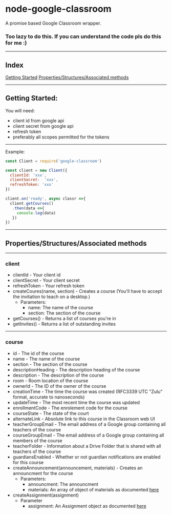 # node-google-classroom
  A promise based Google Classroom wrapper.

### Too lazy to do this. If you can understand the code pls do this for me :)
___
## Index
[Getting Started](#gettingStarted)
[Properties/Structures/Associated methods](#properties)
___
<a id="gettingStarted"></a>
## Getting Started:
You will need:
  * client id from google api
  * client secret from google api
  * refresh token
  * preferably all scopes permitted for the tokens
___

Example:
```js
const Client = require('google-classroom')

const client = new Client({
  clientId: 'xxx',
  clientSecret:  'xxx',
  refreshToken: 'xxx'
})

client.on('ready', async classr =>{
  client.getCourses()
   .then(data =>{
     console.log(data)
   })
})
```
___
<a id=properties></a>
## Properties/Structures/Associated methods
___
### client
  * clientId - Your client id
  * clientSecret - Your client secret
  * refreshToken - Your refresh token
  * createCoures(name, section) - Creates a course (You'll have to accept the invitation to teach on a desktop.)
    * Parameters:
      * name: The name of the course
      * section: The section of the course
  * getCourses() - Returns a list of courses you're in
  * getInvites() - Returns a list of outstanding invites
___
### course
  * id - The id of the course
  * name - The name of the course
  * section - The section of the course
  * descriptionHeading - The description heading of the course
  * description - The description of the course
  * room - Room location of the course
  * ownerId - The ID of the owner of the course
  * creationTime - The time the course was created (RFC3339 UTC "Zulu" format, accurate to nanoseconds)
  * updateTime - The most recent time the course was updated
  * enrollmentCode - The enrolement code for the course
  * courseState - The state of the court
  * alternateLink - Absolute link to this course in the Classroom web UI
  * teacherGroupEmail - The email address of a Google group containing all teachers of the course
  * courseGroupEmail - The email address of a Google group containing all members of the course
  * teacherFolder - Information about a Drive Folder that is shared with all teachers of the course
  * guardiansEnabled - Whether or not guardian notifications are enabled for this course
  * createAnnouncement(announcement, materials) - Creates an announcment for the course
    * Parameters:
      * announcment: The announcment
      * materials: An array of object of materials as documented [here](https://developers.google.com/classroom/reference/rest/v1/Material)
  * createAssignment(assignment)
    * Parameter
      * assignment: An Assignment object as documented [here](https://developers.google.com/classroom/reference/rest/v1/courses.courseWork#CourseWork)
